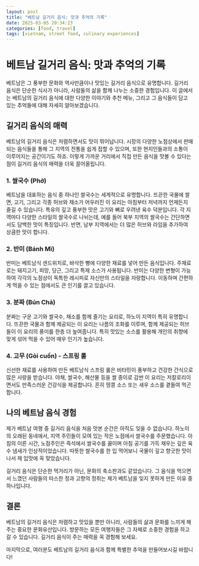 ```yaml
---
layout: post
title: "베트남 길거리 음식: 맛과 추억의 기록"
date: 2025-03-05 20:34:23
categories: [food, travel]
tags: [vietnam, street food, culinary experiences]
---
```


# 베트남 길거리 음식: 맛과 추억의 기록

베트남은 그 풍부한 문화와 역사만큼이나 맛있는 길거리 음식으로 유명합니다. 길거리 음식은 단순한 식사가 아니라, 사람들의 삶을 함께 나누는 소중한 경험입니다. 이 글에서는 베트남의 길거리 음식에 대한 다양한 이야기와 추천 메뉴, 그리고 그 음식들이 담고 있는 추억들에 대해 자세히 알아보겠습니다.

## 길거리 음식의 매력

베트남의 길거리 음식은 저렴하면서도 맛이 뛰어납니다. 시장의 다양한 노점상에서 판매되는 음식들을 통해 그 지역의 전통을 쉽게 접할 수 있으며, 또한 현지인들과의 소통이 이루어지는 공간이기도 하죠. 이렇게 가까운 거리에서 직접 만든 음식을 맛볼 수 있다는 점이 길거리 음식의 매력을 더욱 끌어올립니다.

### 1. 쌀국수 (Phở)

베트남을 대표하는 음식 중 하나인 쌀국수는 세계적으로 유명합니다. 뜨끈한 국물에 쌀면, 고기, 그리고 각종 허브와 채소가 어우러진 이 요리는 아침부터 저녁까지 언제든지 즐길 수 있습니다. 특유의 깊고 풍부한 맛은 고기와 뼈로 우려낸 육수 덕분입니다. 각 지역마다 다양한 스타일의 쌀국수로 나뉘는데, 예를 들어 북부 지역의 쌀국수는 간단하면서도 담백한 맛이 특징입니다. 반면, 남부 지역에서는 더 많은 허브와 라임을 추가하여 상큼한 맛이 합니다.

### 2. 반미 (Bánh Mì)

반미는 베트남식 샌드위치로, 바삭한 빵에 다양한 재료를 넣어 만든 음식입니다. 주재료로는 돼지고기, 피망, 당근, 그리고 특제 소스가 사용됩니다. 반미는 다양한 변형이 가능하여 각각의 노점상이 독특한 레시피로 자신만의 스타일을 자랑합니다. 이동하며 간편하게 먹을 수 있는 점에서도 큰 인기를 끌고 있습니다.

### 3. 분짜 (Bún Chả)

분짜는 구운 고기와 쌀국수, 채소를 함께 즐기는 요리로, 하노이 지역이 특히 유명합니다. 뜨끈한 국물과 함께 제공되는 이 요리는 나름의 조화를 이루며, 함께 제공되는 허브들이 이 요리의 풍미를 한층 더 높여줍니다. 특히 맛있는 소스를 활용해 개인의 취향에 맞게 섞어 먹을 수 있어 매우 인기가 높습니다.

### 4. 고무 (Gỏi cuốn) - 스프링 롤

신선한 재료를 사용하여 만든 베트남식 스프링 롤은 비타민이 풍부하고 건강한 간식으로 많은 사랑을 받습니다. 야채, 쌀국수, 해산물 등을 쌀 종이로 감싼 이 요리는 저칼로리이면서도 만족스러운 건강식을 제공합니다. 흔히 땅콩 소스 또는 새우 소스를 곁들여 먹곤 합니다.

## 나의 베트남 음식 경험

제가 베트남 여행 중 길거리 음식을 처음 맛본 순간은 아직도 잊을 수 없습니다. 하노이의 오래된 동네에서, 지역 주민들이 모여 있는 작은 노점에서 쌀국수를 주문했습니다. 아침의 이른 시간, 노점주인은 즉석에서 쌀국수를 끓이며 아침 공기를 가득 채우는 깊은 육수 냄새가 인상적이었습니다. 따뜻한 쌀국수를 한 입 먹어보니 국물이 깊고 향긋한 맛이 나서 제 입맛에 꼭 맞았습니다.

길거리 음식은 단순한 먹거리가 아닌, 문화의 축소판과도 같았습니다. 그 음식을 먹으면서 느꼈던 사람들의 따스한 정과 고향의 정취는 제가 베트남을 잊지 못하게 만든 이유 중 하나입니다.

## 결론

베트남의 길거리 음식은 저렴하고 맛있을 뿐만 아니라, 사람들의 삶과 문화를 느끼게 해주는 중요한 문화유산입니다. 방문하는 모든 여행자들은 그 자체로 소중한 경험을 하고 갈 수 있습니다. 길거리 음식이 주는 매력을 꼭 경험해 보세요. 

마지막으로, 여러분도 베트남의 길거리 음식과 함께 특별한 추억을 만들어보시길 바랍니다!